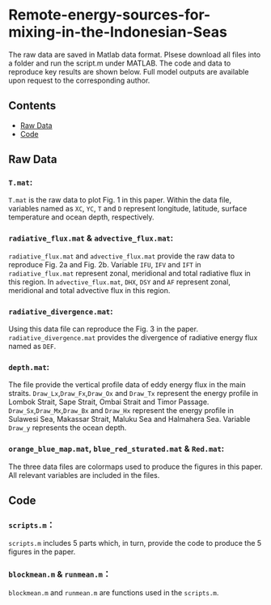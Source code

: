 # Remote-energy-sources-for-mixing-in-the-Indonesian-Seas

The raw data are saved in Matlab data format. Plsese download all files into a folder and run the script.m under MATLAB. The code and data to reproduce key results are shown below. Full model outputs are available upon request to the corresponding author.
## Contents
<!-- toc -->
- [Raw Data](#raw-data)
- [Code](#code)
<!-- tocstop -->
## Raw Data

### `T.mat`:
 
`T.mat` is the raw data to plot Fig. 1 in this paper. Within the data file, variables named as `XC`, `YC`, `T` and `D` represent longitude, latitude, surface temperature and ocean depth, respectively. 

### `radiative_flux.mat` & `advective_flux.mat`:

`radiative_flux.mat` and `advective_flux.mat` provide the raw data to reproduce Fig. 2a and Fig. 2b. Variable `IFU`, `IFV` and `IFT` in `radiative_flux.mat` represent zonal, meridional and total radiative flux in this region. In `advective_flux.mat`, `DHX`, `DSY` and `AF` represent zonal, meridional and total advective flux in this region. 

### `radiative_divergence.mat`: 

Using this data file can reproduce the Fig. 3 in the paper. `radiative_divergence.mat` provides the divergence of radiative energy flux named as `DEF`. 

### `depth.mat`:

The file provide the vertical profile data of eddy energy flux in the main straits. `Draw_Lx`,`Draw_Fx`,`Draw_Ox` and `Draw_Tx` represent the energy profile in Lombok Strait, Sape Strait, Ombai Strait and Timor Passage. `Draw_Sx`,`Draw_Mx`,`Draw_Bx` and `Draw_Hx` represent the energy profile in Sulawesi Sea, Makassar Strait, Maluku Sea and Halmahera Sea. Variable `Draw_y` represents the ocean depth.

### `orange_blue_map.mat`, `blue_red_sturated.mat` & `Red.mat`:

The three data files are colormaps used to produce the figures in this paper. All relevant variables are included in the files. 


## Code

### `scripts.m`：

`scripts.m` includes 5 parts which, in turn, provide the code to produce the 5 figures in the paper.

### `blockmean.m` & `runmean.m`：

`blockmean.m` and  `runmean.m` are functions used in the `scripts.m`.


